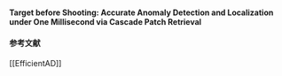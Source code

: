 #### Target before Shooting: Accurate Anomaly Detection and Localization under One Millisecond via Cascade Patch Retrieval
#### 参考文献
[[EfficientAD]]